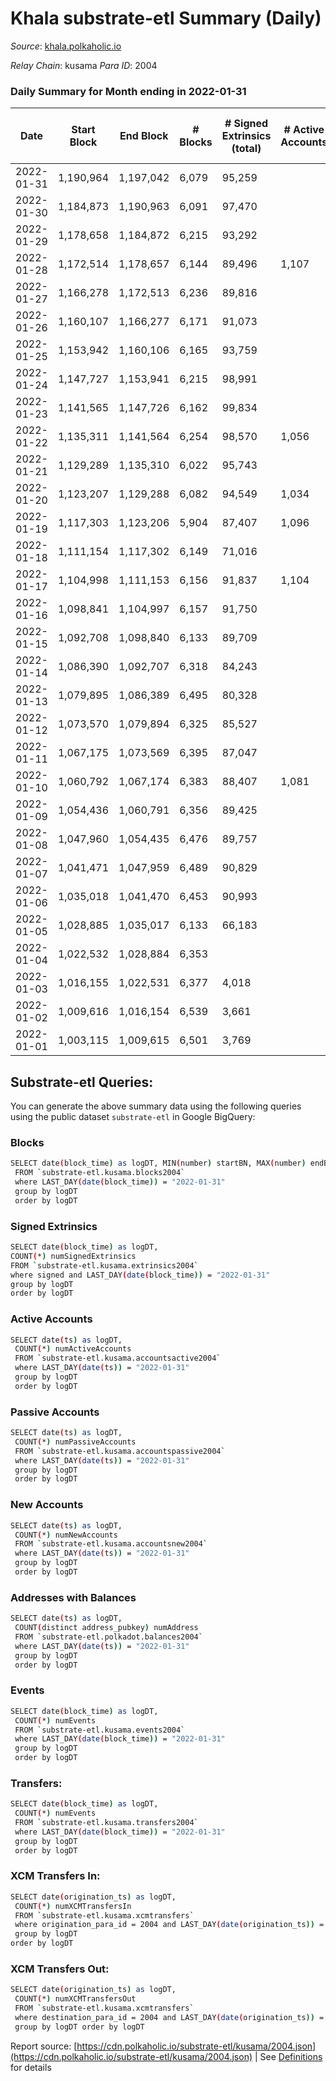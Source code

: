 # Khala substrate-etl Summary (Daily)

_Source_: [khala.polkaholic.io](https://khala.polkaholic.io)

*Relay Chain*: kusama
*Para ID*: 2004



### Daily Summary for Month ending in 2022-01-31


| Date | Start Block | End Block | # Blocks | # Signed Extrinsics (total) | # Active Accounts | # Passive | # New | # Addresses with Balances | # Events | # Transfers | # XCM Transfers In | # XCM Transfers Out | Issues | 
| ---- | ----------- | --------- | -------- | --------------------------- | ----------------- | --------- | ----- | ------------------------- | -------- | ----------- | ------------------ | ------------------- | ------ |
| 2022-01-31 | 1,190,964 | 1,197,042 | 6,079 | 95,259 |  |  |  | 13,669 | 1,017,760 | 306 ($615,875.92) |   |   |  |
| 2022-01-30 | 1,184,873 | 1,190,963 | 6,091 | 97,470 |  |  |  | 13,664 | 1,039,230 | 355 ($81,313.43) |   |   |  |
| 2022-01-29 | 1,178,658 | 1,184,872 | 6,215 | 93,292 |  |  |  | 13,661 | 991,202 | 257 ($143,886.71) |   |   |  |
| 2022-01-28 | 1,172,514 | 1,178,657 | 6,144 | 89,496 | 1,107 |  |  | 13,654 | 955,072 | 390 ($42,965.65) |   |   |  |
| 2022-01-27 | 1,166,278 | 1,172,513 | 6,236 | 89,816 |  |  |  | 13,649 | 959,677 | 213 ($544,180.57) |   |   |  |
| 2022-01-26 | 1,160,107 | 1,166,277 | 6,171 | 91,073 |  |  |  | 13,642 | 968,480 | 281 ($1,127,463.65) |   |   |  |
| 2022-01-25 | 1,153,942 | 1,160,106 | 6,165 | 93,759 |  |  |  | 13,632 | 995,994 | 280 ($179,734.75) |   |   |  |
| 2022-01-24 | 1,147,727 | 1,153,941 | 6,215 | 98,991 |  |  |  | 13,629 | 1,049,226 | 267 ($63,255.15) |   |   |  |
| 2022-01-23 | 1,141,565 | 1,147,726 | 6,162 | 99,834 |  |  |  | 13,627 | 1,056,935 | 251 ($42,843.40) |   |   |  |
| 2022-01-22 | 1,135,311 | 1,141,564 | 6,254 | 98,570 | 1,056 |  |  | 13,624 | 1,042,521 | 244 ($65,441.21) |   |   |  |
| 2022-01-21 | 1,129,289 | 1,135,310 | 6,022 | 95,743 |  |  |  | 13,617 | 1,006,008 | 276 ($268,549.96) |   |   |  |
| 2022-01-20 | 1,123,207 | 1,129,288 | 6,082 | 94,549 | 1,034 |  |  | 13,567 | 1,014,368 | 243 ($38,904.24) |   |   |  |
| 2022-01-19 | 1,117,303 | 1,123,206 | 5,904 | 87,407 | 1,096 |  |  | 13,571 | 986,030 | 353 ($16,946.65) |   |   |  |
| 2022-01-18 | 1,111,154 | 1,117,302 | 6,149 | 71,016 |  |  |  | 13,566 | 769,731 | 270 ($109,199.07) |   |   |  |
| 2022-01-17 | 1,104,998 | 1,111,153 | 6,156 | 91,837 | 1,104 |  |  | 13,563 | 974,129 | 289 ($31,352.32) |   |   |  |
| 2022-01-16 | 1,098,841 | 1,104,997 | 6,157 | 91,750 |  |  |  | 13,559 | 975,104 | 325 ($89,162.92) |   |   |  |
| 2022-01-15 | 1,092,708 | 1,098,840 | 6,133 | 89,709 |  |  |  | 13,550 | 950,496 | 272 ($33,326.40) |   |   |  |
| 2022-01-14 | 1,086,390 | 1,092,707 | 6,318 | 84,243 |  |  |  |  | 885,276 | 315 ($16,476.94) |   |   |  |
| 2022-01-13 | 1,079,895 | 1,086,389 | 6,495 | 80,328 |  |  |  |  | 835,760 | 352 ($11,175.03) |   |   |  |
| 2022-01-12 | 1,073,570 | 1,079,894 | 6,325 | 85,527 |  |  |  |  | 900,336 | 276 ($20,760.45) |   |   |  |
| 2022-01-11 | 1,067,175 | 1,073,569 | 6,395 | 87,047 |  |  |  |  | 915,271 | 353 ($152,800.85) |   |   |  |
| 2022-01-10 | 1,060,792 | 1,067,174 | 6,383 | 88,407 | 1,081 |  |  | 13,524 | 935,074 | 395 ($82,644.66) |   |   |  |
| 2022-01-09 | 1,054,436 | 1,060,791 | 6,356 | 89,425 |  |  |  | 13,524 | 947,736 | 264 ($4,059.68) |   |   |  |
| 2022-01-08 | 1,047,960 | 1,054,435 | 6,476 | 89,757 |  |  |  |  | 948,662 | 308 ($9,455.05) |   |   |  |
| 2022-01-07 | 1,041,471 | 1,047,959 | 6,489 | 90,829 |  |  |  |  | 951,791 | 273 ($15,587.87) |   |   |  |
| 2022-01-06 | 1,035,018 | 1,041,470 | 6,453 | 90,993 |  |  |  |  | 951,010 | 322 ($26,000.39) |   |   |  |
| 2022-01-05 | 1,028,885 | 1,035,017 | 6,133 | 66,183 |  |  |  |  | 686,737 | 179 ($34,458.84) |   |   |  |
| 2022-01-04 | 1,022,532 | 1,028,884 | 6,353 |  |  |  |  | 13,487 | 9 |   |   |   |  |
| 2022-01-03 | 1,016,155 | 1,022,531 | 6,377 | 4,018 |  |  |  |  | 42,197 | 12 ($42.36) |   |   |  |
| 2022-01-02 | 1,009,616 | 1,016,154 | 6,539 | 3,661 |  |  |  |  | 38,405 | 29 ($18.80) |   |   |  |
| 2022-01-01 | 1,003,115 | 1,009,615 | 6,501 | 3,769 |  |  |  |  | 39,486 | 7 ($115.37) |   |   |  |

## Substrate-etl Queries:
You can generate the above summary data using the following queries using the public dataset `substrate-etl` in Google BigQuery:

### Blocks
```bash
SELECT date(block_time) as logDT, MIN(number) startBN, MAX(number) endBN, COUNT(*) numBlocks 
 FROM `substrate-etl.kusama.blocks2004`  
 where LAST_DAY(date(block_time)) = "2022-01-31" 
 group by logDT 
 order by logDT
```

### Signed Extrinsics
```bash
SELECT date(block_time) as logDT, 
COUNT(*) numSignedExtrinsics 
FROM `substrate-etl.kusama.extrinsics2004`  
where signed and LAST_DAY(date(block_time)) = "2022-01-31" 
group by logDT 
order by logDT
```

### Active Accounts
```bash
SELECT date(ts) as logDT, 
 COUNT(*) numActiveAccounts 
 FROM `substrate-etl.kusama.accountsactive2004` 
 where LAST_DAY(date(ts)) = "2022-01-31" 
 group by logDT 
 order by logDT
```

### Passive Accounts
```bash
SELECT date(ts) as logDT, 
 COUNT(*) numPassiveAccounts 
 FROM `substrate-etl.kusama.accountspassive2004` 
 where LAST_DAY(date(ts)) = "2022-01-31" 
 group by logDT 
 order by logDT
```

### New Accounts
```bash
SELECT date(ts) as logDT, 
 COUNT(*) numNewAccounts 
 FROM `substrate-etl.kusama.accountsnew2004` 
 where LAST_DAY(date(ts)) = "2022-01-31" 
 group by logDT
 order by logDT
```

### Addresses with Balances
```bash
SELECT date(ts) as logDT,
 COUNT(distinct address_pubkey) numAddress 
 FROM `substrate-etl.polkadot.balances2004` 
 where LAST_DAY(date(ts)) = "2022-01-31" 
 group by logDT 
 order by logDT
```

### Events
```bash
SELECT date(block_time) as logDT, 
 COUNT(*) numEvents 
 FROM `substrate-etl.kusama.events2004` 
 where LAST_DAY(date(block_time)) = "2022-01-31" 
 group by logDT 
 order by logDT
```

### Transfers:
```bash
SELECT date(block_time) as logDT, 
 COUNT(*) numEvents 
 FROM `substrate-etl.kusama.transfers2004` 
 where LAST_DAY(date(block_time)) = "2022-01-31" 
 group by logDT 
 order by logDT
```

### XCM Transfers In:
```bash
SELECT date(origination_ts) as logDT, 
 COUNT(*) numXCMTransfersIn 
 FROM `substrate-etl.kusama.xcmtransfers` 
 where origination_para_id = 2004 and LAST_DAY(date(origination_ts)) = "2022-01-31" 
 group by logDT 
order by logDT
```

### XCM Transfers Out:
```bash
SELECT date(origination_ts) as logDT, 
 COUNT(*) numXCMTransfersOut 
 FROM `substrate-etl.kusama.xcmtransfers` 
 where destination_para_id = 2004 and LAST_DAY(date(origination_ts)) = "2022-01-31" 
 group by logDT order by logDT
```


Report source: [https://cdn.polkaholic.io/substrate-etl/kusama/2004.json](https://cdn.polkaholic.io/substrate-etl/kusama/2004.json) | See [Definitions](/DEFINITIONS.md) for details
